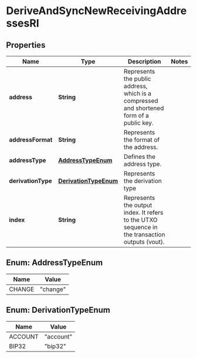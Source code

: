 

# DeriveAndSyncNewReceivingAddressesRI


## Properties

| Name | Type | Description | Notes |
|------------ | ------------- | ------------- | -------------|
|**address** | **String** | Represents the public address, which is a compressed and shortened form of a public key. |  |
|**addressFormat** | **String** | Represents the format of the address. |  |
|**addressType** | [**AddressTypeEnum**](#AddressTypeEnum) | Defines the address type. |  |
|**derivationType** | [**DerivationTypeEnum**](#DerivationTypeEnum) | Represents the derivation type |  |
|**index** | **String** | Represents the output index. It refers to the UTXO sequence in the transaction outputs (vout). |  |



## Enum: AddressTypeEnum

| Name | Value |
|---- | -----|
| CHANGE | &quot;change&quot; |



## Enum: DerivationTypeEnum

| Name | Value |
|---- | -----|
| ACCOUNT | &quot;account&quot; |
| BIP32 | &quot;bip32&quot; |



